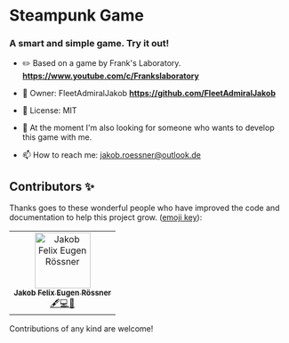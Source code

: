 # Steampunk Game

### A smart and simple game. **Try it out!**

- ✏️ Based on a game by Frank's Laboratory. **https://www.youtube.com/c/Frankslaboratory**

- 🚀 Owner: FleetAdmiralJakob **https://github.com/FleetAdmiralJakob**

- 📜 License: MIT

- 💞️ At the moment I'm also looking for someone who wants to develop this game with me.

- 📫 How to reach me: jakob.roessner@outlook.de

## Contributors ✨

Thanks goes to these wonderful people who have improved the code and documentation to help this project grow. ([emoji key](https://allcontributors.org/docs/en/emoji-key)):

<table>
  <tbody>
    <tr>
      <td align="center"><a href="https://github.com/FleetAdmiralJakob"><img src="https://avatars.githubusercontent.com/u/77451351?s=400&u=b59205206eba2ae0746903b0abb0f39fa56ccf2c&v=4" width="100px;" alt="Jakob Felix Eugen Rössner"/><br /><sub><b>Jakob Felix Eugen Rössner</b></sub></a><br /><a href="" title="Content">🖋</a><a href="" title="Code">💻</a><a href="https://github.com/up-for-grabs/up-for-grabs.net/commits?author=gewarren" title="Documentation">📖</a></td>
    </tr>
  </tbody>
  <tfoot>

  </tfoot>
</table>

Contributions of any kind are welcome!